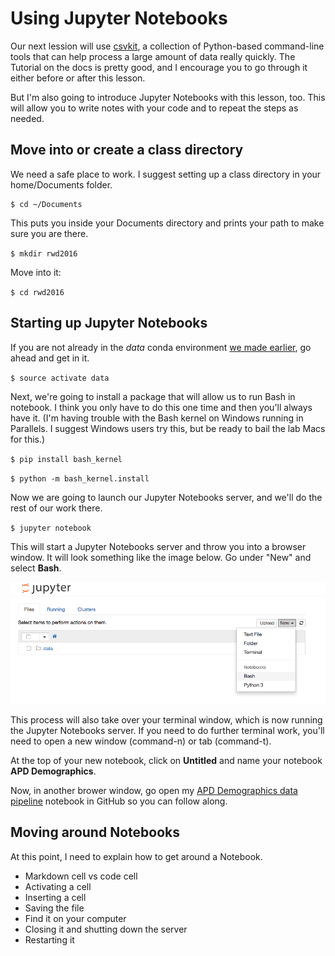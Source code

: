 Using Jupyter Notebooks
============================

Our next lession will use [csvkit](http://csvkit.rtfd.org/), a collection of Python-based command-line tools that can help process a large amount of data really quickly. The Tutorial on the docs is pretty good, and I encourage you to go through it either before or after this lesson.

But I'm also going to introduce Jupyter Notebooks with this lesson, too. This will allow you to write notes with your code and to repeat the steps as needed.

## Move into or create a class directory

We need a safe place to work. I suggest setting up a class directory in your home/Documents folder.

```
$ cd ~/Documents
```
This puts you inside your Documents directory and prints your path to make sure you are there.

`$ mkdir rwd2016`

Move into it:

`$ cd rwd2016`


## Starting up Jupyter Notebooks

If you are not already in the *data* conda environment [we made earlier](IntroToAnaconda.md), go ahead and get in it.

`$ source activate data`

Next, we're going to install a package that will allow us to run Bash in notebook. I think you only have to do this one time and then you'll always have it. (I'm having trouble with the Bash kernel on Windows running in Parallels. I suggest Windows users try this, but be ready to bail the lab Macs for this.)

`$ pip install bash_kernel`

`$ python -m bash_kernel.install`

Now we are going to launch our Jupyter Notebooks server, and we'll do the rest of our work there.

`$ jupyter notebook`

This will start a Jupyter Notebooks server and throw you into a browser window. It will look something like the image below. Go under "New" and select **Bash**.

![notebook-start.png](../images/notebook-start.png)

This process will also take over your terminal window, which is now running the Jupyter Notebooks server. If you need to do further terminal work, you'll need to open a new window (command-n) or tab (command-t).

At the top of your new notebook, click on **Untitled** and name your notebook **APD Demographics**.

Now, in another brower window, go open my [APD Demographics data pipeline](https://github.com/utdata/cli-tools/blob/master/lectures/csvkit/APD%20Demographics%20data%20pipeline.ipynb) notebook in GitHub so you can follow along.

## Moving around Notebooks

At this point, I need to explain how to get around a Notebook.

* Markdown cell vs code cell
* Activating a cell
* Inserting a cell
* Saving the file
* Find it on your computer
* Closing it and shutting down the server
* Restarting it
